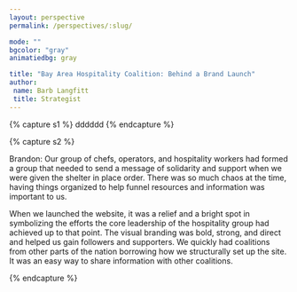 ```yaml
---
layout: perspective
permalink: /perspectives/:slug/

mode: ""
bgcolor: "gray"
animatiedbg: gray

title: "Bay Area Hospitality Coalition: Behind a Brand Launch"
author:
 name: Barb Langfitt
 title: Strategist
---
```


{% capture s1 %}
 dddddd
{% endcapture %}

{% capture s2 %}

Brandon: Our group of chefs, operators, and hospitality workers had formed a group that needed to send a message of solidarity and support when we were given the shelter in place order. There was so much chaos at the time, having things organized to help funnel resources and information was important to us.

When we launched the website, it was a relief and a bright spot in symbolizing the efforts the core leadership of the hospitality group had achieved up to that point. The visual branding was bold, strong, and direct and helped us gain followers and supporters. We quickly had coalitions from other parts of the nation borrowing how we structurally set up the site. It was an easy way to share information with other coalitions.

{% endcapture %}
